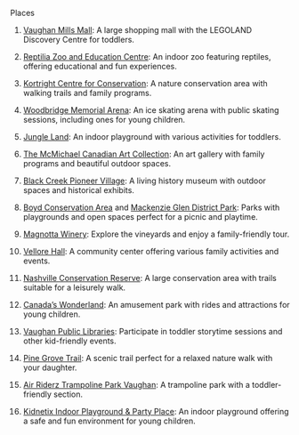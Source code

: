 Places

1. [Vaughan Mills Mall](https://maps.app.goo.gl/GQ59w6tzk3F3rd3b9): A large shopping mall with the LEGOLAND Discovery Centre for toddlers.

2. [Reptilia Zoo and Education Centre](https://maps.app.goo.gl/RmsLQZ9zRGaP7jEf7): An indoor zoo featuring reptiles, offering educational and fun experiences.

3. [Kortright Centre for Conservation](https://maps.app.goo.gl/qEPU5MQ1GDdMndHK6): A nature conservation area with walking trails and family programs.

4. [Woodbridge Memorial Arena](https://maps.app.goo.gl/rFGsk7K52PXj3Pxf8): An ice skating arena with public skating sessions, including ones for young children.

5. [Jungle Land](https://maps.app.goo.gl/HZQU5GVhXdo5vMZKA): An indoor playground with various activities for toddlers.

6. [The McMichael Canadian Art Collection](https://maps.app.goo.gl/QGDrSmtVm4jM7tPf8): An art gallery with family programs and beautiful outdoor spaces.

7. [Black Creek Pioneer Village](https://maps.app.goo.gl/S7UViXUJ73b5B5wz8): A living history museum with outdoor spaces and historical exhibits.

8. [Boyd Conservation Area](https://maps.app.goo.gl/pUb1cy4MZ7WQ1M2a8) and [Mackenzie Glen District Park](https://maps.app.goo.gl/pV2sbKr4XWTx6s2g6): Parks with playgrounds and open spaces perfect for a picnic and playtime.

9. [Magnotta Winery](https://maps.app.goo.gl/HftvX4dp1f5eqXHg6): Explore the vineyards and enjoy a family-friendly tour.

10. [Vellore Hall](https://maps.app.goo.gl/bxpb87qrsE8RUwSt7): A community center offering various family activities and events.

11. [Nashville Conservation Reserve](https://maps.app.goo.gl/8X4Xwn2g5QKXzsvk8): A large conservation area with trails suitable for a leisurely walk.

12. [Canada’s Wonderland](https://maps.app.goo.gl/cd9Z1Gzt7VqZ9V9N8): An amusement park with rides and attractions for young children.

13. [Vaughan Public Libraries](https://maps.app.goo.gl/rG9PtCNqkATrPr5M9): Participate in toddler storytime sessions and other kid-friendly events.

14. [Pine Grove Trail](https://maps.app.goo.gl/kQfwP1o5R8uVLqD77): A scenic trail perfect for a relaxed nature walk with your daughter.

15. [Air Riderz Trampoline Park Vaughan](https://maps.app.goo.gl/TPLu6a5Gq6hwjZvQ9): A trampoline park with a toddler-friendly section.

16. [Kidnetix Indoor Playground & Party Place](https://maps.app.goo.gl/DViE9JgpDZG1or8U6): An indoor playground offering a safe and fun environment for young children.
